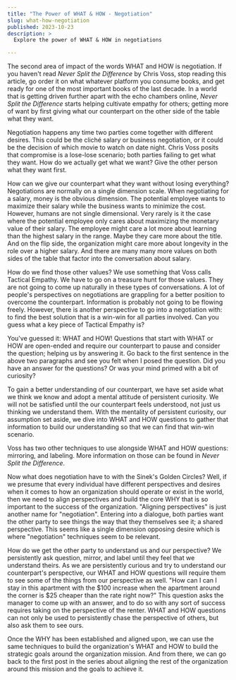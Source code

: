 ```yaml
---
title: "The Power of WHAT & HOW - Negotiation"
slug: what-how-negotiation
published: 2023-10-23
description: >
  Explore the power of WHAT & HOW in negotiations

---
```


The second area of impact of the words WHAT and HOW is negotiation. If you haven't read _Never Split the Difference_ by
Chris Voss, stop reading this article, go order it on what whatever platform you consume books, and get ready for one of
the most important books of the last decade. In a world that is getting driven further apart with the echo chambers
online, _Never Split the Difference_ starts helping cultivate empathy for others; getting more of want by first giving
what our counterpart on the other side of the table what they want. 

Negotiation happens any time two parties come together with different desires. This could be the cliché salary or
business negotiation, or it could be the decision of which movie to watch on date night. Chris Voss posits that
compromise is a lose-lose scenario; both parties failing to get what they want. How do we actually get what we want?
Give the other person what they want first.

How can we give our counterpart what they want without losing everything? Negotiations are normally on a single
dimension scale. When negotiating for a salary, money is the obvious dimension. The potential employee wants to maximize
their salary while the business wants to minimize the cost. However, humans are not single dimensional. Very rarely is
it the case where the potential employee only cares about maximizing the monetary value of their salary. The employee
might care a lot more about learning than the highest salary in the range. Maybe they care more about the title. And on
the flip side, the organization might care more about longevity in the role over a higher salary. And there are many
many more values on both sides of the table that factor into the conversation about salary.

How do we find those other values? We use something that Voss calls Tactical Empathy. We have to go on a treasure hunt
for those values. They are not going to come up naturally in these types of conversations. A lot of people's
perspectives on negotiations are grappling for a better position to overcome the counterpart. Information is probably
not going to be flowing freely. However, there is another perspective to go into a negotiation with: to find the best
solution that is a win-win for all parties involved. Can you guess what a key piece of Tactical Empathy is?

You've guessed it: WHAT and HOW! Questions that start with WHAT or HOW are open-ended and require our counterpart to
pause and consider the question; helping us by answering it. Go back to the first sentence in the above two paragraphs
and see you felt when I posed the question. Did you have an answer for the questions? Or was your mind primed with a bit
of curiosity?

To gain a better understanding of our counterpart, we have set aside what we think we know and adopt a mental attitude
of persistent curiosity. We will not be satisfied until the our counterpart feels understood, not just us thinking we
understand them. With the mentality of persistent curiosity, our assumption set aside, we dive into WHAT and HOW
questions to gather that information to build our understanding so that we can find that win-win scenario.

Voss has two other techniques to use alongside WHAT and HOW questions: mirroring, and labeling. More information on
those can be found in _Never Split the Difference_.

Now what does negotiation have to with the Sinek's Golden Circles? Well, if we presume that every individual have
different perspectives and desires when it comes to how an organization should operate or exist in the world, then we
need to align perspectives and build the core WHY that is so important to the success of the organization. "Aligning
perspectives" is just another name for "negotiation". Entering into a dialogue, both parties want the other party to see
things the way that they themselves see it; a shared perspective. This seems like a single dimension opposing desire
which is where "negotiation" techniques seem to be relevant. 

How do we get the other party to understand us and our perspective? We persistently ask question, mirror, and label
until they feel that we understand theirs. As we are persistently curious and try to understand our counterpart's
perspective, our WHAT and HOW questions will require them to see some of the things from our perspective as well. "How
can I can I stay in this apartment with the $100 increase when the apartment around the corner is $25 cheaper than the
rate right now?" This question asks the manager to come up with an answer, and to do so with any sort of success
requires taking on the perspective of the renter. WHAT and HOW questions can not only be used to persistently chase the
perspective of others, but also ask them to see ours.

Once the WHY has been established and aligned upon, we can use the same techniques to build the organization's WHAT and
HOW to build the strategic goals around the organization mission. And from there, we can go back to the first post in
the series about aligning the rest of the organization around this mission and the goals to achieve it.
